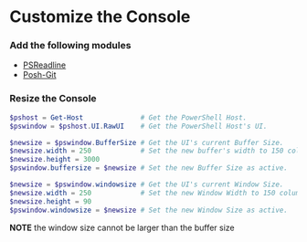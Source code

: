 # Customize the Console

### Add the following modules

- [PSReadline](https://github.com/lzybkr/PSReadLine)
- [Posh-Git](https://github.com/dahlbyk/posh-git)

### Resize the Console

```powershell
$pshost = Get-Host              # Get the PowerShell Host.
$pswindow = $pshost.UI.RawUI    # Get the PowerShell Host's UI.

$newsize = $pswindow.BufferSize # Get the UI's current Buffer Size.
$newsize.width = 250            # Set the new buffer's width to 150 columns.
$newsize.height = 3000
$pswindow.buffersize = $newsize # Set the new Buffer Size as active.

$newsize = $pswindow.windowsize # Get the UI's current Window Size.
$newsize.width = 250            # Set the new Window Width to 150 columns.
$newsize.height = 90
$pswindow.windowsize = $newsize # Set the new Window Size as active.
```

**NOTE** the window size cannot be larger than the buffer size



